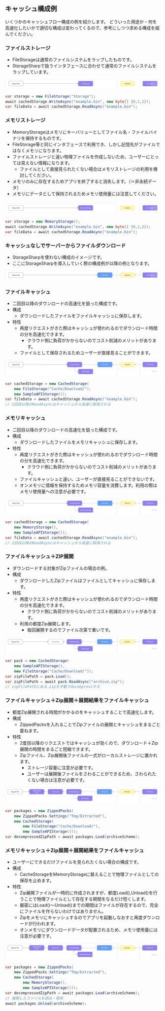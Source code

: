 ## キャッシュ構成例

いくつかのキャッシュフロー構成の例を紹介します。
どういった用途か・何を高速化したいかで適切な構成は変わってくるので、参考にしつつ求める構成を組んでください。

### ファイルストレージ

- FileStorageは通常のファイルシステムをラップしたものです。
- StorageSharpで扱うインタフェースに合わせて通常のファイルシステムをラップしています。

![image-20250627234005394](./img/image-20250627234005394.png)

```c#
var storage = new FileStorage("Storage");
await cachedStorage.WriteAsync("example.bin", new byte[] {0,1,2});
var fileData = await cachedStorage.ReadAsync("example.bin");
```



### メモリストレージ

- MemoryStorageはメモリにキーバリューとしてファイル名・ファイルバイナリを保持するものです。
- FileStorage等と同じインタフェースで利用でき、しかし記憶先がファイルではなくメモリになります。
- ファイルストレージと違い物理ファイルを作成しないため、ユーザーにとっては見えない情報になります。
  - ファイルとして直接見られたくない場合はメモリストレージの利用を検討してください。
- メモリのみに存在するためアプリを終了すると消失します。（＝非永続データ）
- メモリにデータとして保持されるためメモリ使用量には注意してください。

### ![image-20250627234017760](./img/image-20250627234017760.png)

```c#
var storage = new MemoryStorage();
await cachedStorage.WriteAsync("example.bin", new byte[] {0,1,2});
var fileData = await cachedStorage.ReadAsync("example.bin");
```



### キャッシュなしでサーバーからファイルダウンロード

- StorageSharpを使わない構成のイメージです。
- ここにStorageSharpを導入していく際の構成例が以降の例となります。

![image-20250627232325252](./img/image-20250627232325252.png)

### ファイルキャッシュ

- 二回目以降のダウンロードの高速化を狙った構成です。
- 構成
  - ダウンロードしたファイルをファイルキャッシュに保存します。
- 特性
  - 再度リクエストがきた際はキャッシュが使われるのでダウンロード時間の分を高速化できます。
    - クラウド側に負荷がかからないのでコスト削減のメリットがあります。
  - ファイルとして保存されるためユーザーが直接見ることができます。

![image-20250627232348876](./img/image-20250627232348876.png)

```csharp
var cachedStorage = new CachedStorage(
    new FileStorage("Cache/Download/"),
    new SampleAPIStorage());
var fileData = await cachedStorage.ReadAsync("example.bin");
// 2回目以降のReadAsyncはキャッシュから高速に取得される
```

### メモリキャッシュ

- 二回目以降のダウンロードの高速化を狙った構成です。
- 構成
  - ダウンロードしたファイルをメモリキャッシュに保存します。
- 特性
  - 再度リクエストがきた際はキャッシュが使われるのでダウンロード時間の分を高速化できます。
    - クラウド側に負荷がかからないのでコスト削減のメリットがあります。
  - ファイルキャッシュと違い、ユーザーが直接見ることができないです。
  - オンメモリに情報を保持するためメモリ容量を消費します。利用の際はメモリ使用量への注意が必要です。

![image-20250627233156373](./img/image-20250627233156373.png)

```csharp
var cachedStorage = new CachedStorage(
    new MemoryStorage(),
    new SampleAPIStorage());
var fileData = await cachedStorage.ReadAsync("example.bin");
// 2回目以降のReadAsyncはキャッシュから高速に取得される
```

### ファイルキャッシュ＋ZIP展開

- ダウンロードする対象がZipファイルの場合の例。
- 構成
  - ダウンロードしたZipファイルはファイルとしてキャッシュに保存します。
- 特性
  - 再度リクエストがきた際はキャッシュが使われるのでダウンロード時間の分を高速化できます。
    - クラウド側に負荷がかからないのでコスト削減のメリットがあります。
  - 利用の都度Zip展開します。
    - 毎回展開するのでファイル次第で重いです。

![image-20250627232419641](./img/image-20250627232419641.png)

```csharp
var pack = new CachedStorage(
    new SampleAPIStorage(),
    new FileStorage("Cache/Download/"));
var zipFilePath = pack.Load();
var zipFilePath = await pack.ReadAsync("archive.zip");
// zipFilePathにある.zipを手動でdecompressする
```

### ファイルキャッシュ＋Zip展開＋展開結果をファイルキャッシュ

- 都度Zip展開される時間がかかるのをキャッシュすることで高速化します。
- 構成
  - ZippedPacksを入れることでZipファイルの展開とキャッシュをまるごと委ねます。
- 特性
  - 2度目以降のリクエストではキャッシュが効くので、ダウンロード＋Zip展開の時間をまるごと短縮できます。
  - Zipファイル、Zip展開後ファイルの一式がローカルストレージに置かれます。
    - ストレージ容量に注意が必要です。
    - ユーザーは展開後ファイルをさわることができるため、さわられたくない場合は注意が必要です。

![image-20250627232437623](./img/image-20250627232437623.png)

```csharp
var packages = new ZippedPacks(
    new ZippedPacks.Settings("Tmp/Extracted"),
    new CachedStorage(
        new FileStorage("Cache/Download/"),
        new SampleAPIStorage()));
var decompressedZipPath = await packages.Load(archiveScheme);
```

### メモリキャッシュ＋Zip展開＋展開結果をファイルキャッシュ

- ユーザーにできるだけファイルを見られたくない場合の構成です。
- 構成
  - CacheStorageをMemoryStorageに替えることで物理ファイルとしての保存を止めます。
- 特性
  - Zip展開ファイルが一時的に作成されますが、都度Load(),Unload()を行うことで物理ファイルとして存在する期間をなるだけ短くします。
  - 厳密にはLoad()～Unload()までの期間はファイルが存在するので、完全にファイルを作らないわけではありません。
  - Zipをメモリにキャッシュするのでアプリを起動しなおすと再度ダウンロードが行われます。
  - オンメモリにダウンロードデータが配置されるため、メモリ使用量には注意が必要です。

![image-20250627232454695](./img/image-20250627232454695.png)

```csharp
var packages = new ZippedPacks(
    new ZippedPacks.Settings("Tmp/Extracted"),
    new CachedStorage(
        new MemoryStorage(),
        new SampleAPIStorage()));
var decompressedZipPath = await packages.Load(archiveScheme);
// 展開したファイルを読込・使用
await packages.Unload(archiveScheme);
```

